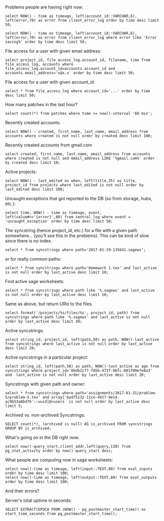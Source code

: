 
Problems people are having right now:

    select NOW() - time as timeago, left(account_id::VARCHAR,6), left(error,70) as error from client_error_log order by time desc limit 50;

    select NOW() - time as timeago, left(account_id::VARCHAR,6), left(error,70) as error from client_error_log where error like 'Error saving%' order by time desc limit 50;

File access for a user with given email address:

    select project_id, file_access_log.account_id, filename, time from file_access_log, accounts where file_access_log.account_id=accounts.account_id and accounts.email_address='x@x.x' order by time desc limit 50;

File access for a user with given account_id

    select * from file_access_log where account_id='...' order by time desc limit 50;

How many patches in the last hour?

    select count(*) from patches where time >= now()-interval '60 min';

Recently created accounts:

    select NOW() - created, first_name, last_name, email_address from accounts where created is not null order by created desc limit 100;

Recently created accounts from gmail.com

    select created, first_name, last_name, email_address from accounts where created is not null and email_address LIKE '%gmail.com%' order by created desc limit 10;

Active projects:

    select NOW() - last_edited as when, left(title,35) as title, project_id from projects where last_edited is not null order by last_edited desc limit 100;

Uncaught exceptions that got reported to the DB (so from storage, hubs, etc.):

    select time, NOW() - time as timeago, event, left(value#>>'{error}',80) from central_log where event = 'uncaught_exception' order by time desc limit 50;

The syncstring (hence project_id, etc.) for a file with a given path somewhere... (you'll see this in the problems).  This can be kind of slow since there is no index.

    select * from syncstrings where path='2017-01-29-135641.sagews';

or for really common paths:

    select * from syncstrings where path='Homework 1.tex' and last_active is not null order by last_active desc limit 10;

Find active sage worksheets:

    select * from syncstrings where path like '%.sagews' and last_active is not null order by last_active desc limit 10;

Same as above, but return URIs to the files.

    select format('/projects/%s/files/%s', project_id, path) from syncstrings where path like '%.sagews' and last_active is not null order by last_active desc limit 30;

Active syncstrings:

    select string_id, project_id, left(path,50) as path, NOW()-last_active from syncstrings where last_active is not null order by last_active desc limit 20;

Active syncstrings in a particular project:

    select string_id, left(path,50) as path, NOW()-last_active as age from syncstrings where project_id='0bdb2cf7-fd5b-473f-9bfc-801f09efe8a3' and  last_active is not null order by last_active desc limit 20;

Syncstrings with given path and owner:

    select * from syncstrings where path='assignments/2017-01-31/problem-5/problem-5.tex' and array['6ad75132-11ce-4917-9e14-ac9b53a8bd76'::uuid]@>users  is not null order by last_active desc limit 5;

Archived vs. non-archived Syncstrings:

    SELECT count(*), (archived is null) AS is_archived FROM syncstrings GROUP BY is_archived;

What's going on in the DB right now:

    select now()-query_start,client_addr,left(query,130) from pg_stat_activity order by now()-query_start desc;

What people are computing now in sage worksheets:

    select now()-time as timeago, left(input::TEXT,80) from eval_inputs order by time desc limit 100;
    select now()-time as timeago, left(output::TEXT,80) from eval_outputs order by time desc limit 100;

And their errors?



Server's total uptime in seconds:

    SELECT EXTRACT(EPOCH FROM (NOW() - pg_postmaster_start_time)) as start_time_seconds from pg_postmaster_start_time();
